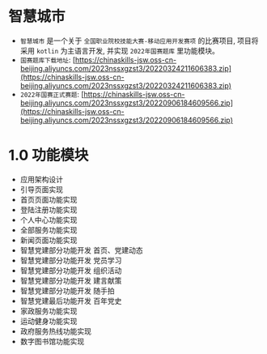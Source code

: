 # 智慧城市
- `智慧城市` 是一个关于 `全国职业院校技能大赛-移动应用开发赛项` 的比赛项目, 项目将采用 `kotlin` 为主语言开发, 并实现 `2022年国赛题库` 里功能模块。
- `国赛题库下载地址`: [https://chinaskills-jsw.oss-cn-beijing.aliyuncs.com/2023nssxgzst3/20220324211606383.zip](https://chinaskills-jsw.oss-cn-beijing.aliyuncs.com/2023nssxgzst3/20220324211606383.zip)
- `2022年国赛正式赛题`: [https://chinaskills-jsw.oss-cn-beijing.aliyuncs.com/2023nssxgzst3/20220906184609566.zip](https://chinaskills-jsw.oss-cn-beijing.aliyuncs.com/2023nssxgzst3/20220906184609566.zip)

# 1.0 功能模块
- 应用架构设计
- 引导页面实现
- 首页页面功能实现
- 登陆注册功能实现
- 个人中心功能实现
- 全部服务功能实现
- 新闻页面功能实现
- 智慧党建部分功能开发 首页、党建动态
- 智慧党建部分功能开发 党员学习
- 智慧党建部分功能开发 组织活动
- 智慧党建部分功能开发 建言献策
- 智慧党建部分功能开发 随手拍
- 智慧党建最后功能开发 百年党史
- 家政服务功能实现
- 运动健身功能实现
- 政府服务热线功能实现
- 数字图书馆功能实现